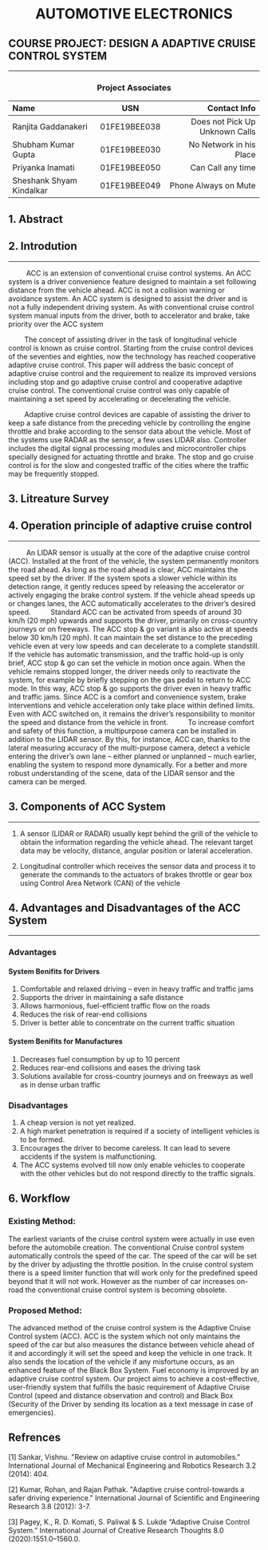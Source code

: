 
<center><h1>AUTOMOTIVE ELECTRONICS</h1></center>

## COURSE PROJECT: DESIGN A ADAPTIVE CRUISE CONTROL SYSTEM
---
### <center>Project Associates</center>
| Name      | USN | Contact Info    |
| :---       |    :----:   |          ---: |
| Ranjita Gaddanakeri      | 01FE19BEE038       | Does not Pick Up Unknown Calls   |
| Shubham Kumar Gupta  | 01FE19BEE030        | No Network in his Place      |
| Priyanka Inamati      | 01FE19BEE050       | Can Call any time   |
| Sheshank Shyam Kindalkar   | 01FE19BEE049        | Phone Always on Mute      |

## 1. Abstract

## 2. Introdution
---

&emsp; &emsp; ACC is an extension of conventional cruise control systems. An ACC system is a driver convenience feature designed to maintain a set following distance from the vehicle ahead. ACC is not a collision warning or avoidance system. An ACC system is designed to assist the driver and is not a fully independent driving system. As with conventional cruise control system manual inputs from the driver, both to accelerator and brake, take priority over the ACC system

&emsp; &emsp;The concept of assisting driver in the task of longitudinal vehicle control is known as cruise control. Starting from the cruise control devices of the seventies and eighties, now the technology has reached cooperative adaptive cruise control. This paper will address the basic concept of adaptive cruise control and the requirement to realize its improved versions including stop and go adaptive cruise control and cooperative adaptive cruise control. The conventional cruise control was only capable of maintaining a set speed by accelerating or decelerating the vehicle.

&emsp; &emsp;Adaptive cruise control devices are capable of assisting the driver to keep a safe distance from the preceding vehicle by controlling the engine throttle and brake according to the sensor data about the vehicle. Most of the systems use RADAR as the sensor, a few uses LIDAR also. Controller includes the digital signal processing modules and microcontroller chips specially designed for actuating throttle and brake. The stop and go cruise control is for the slow and congested traffic of the cities where the traffic may be frequently stopped.

## 3. Litreature Survey


## 4. Operation principle of adaptive cruise control
---
&emsp; &emsp; An LIDAR sensor is usually at the core of the adaptive cruise control (ACC). Installed at the front of the vehicle, the system permanently monitors the road ahead. As long as the road ahead is clear, ACC maintains the speed set by the driver. If the system spots a slower vehicle within its detection range, it gently reduces speed by releasing the accelerator or actively engaging the brake control system. If the vehicle ahead speeds up or changes lanes, the ACC automatically accelerates to the driver’s desired speed.
&emsp; &emsp; Standard ACC can be activated from speeds of around 30 km/h (20 mph) upwards and supports the driver, primarily on cross-country journeys or on freeways. The ACC stop & go variant is also active at speeds below 30 km/h (20 mph). It can maintain the set distance to the preceding vehicle even at very low speeds and can decelerate to a complete standstill. If the vehicle has automatic transmission, and the traffic hold-up is only brief, ACC stop & go can set the vehicle in motion once again. When the vehicle remains stopped longer, the driver needs only to reactivate the system, for example by briefly stepping on the gas pedal to return to ACC mode. In this way, ACC stop & go supports the driver even in heavy traffic and traffic jams.
Since ACC is a comfort and convenience system, brake interventions and vehicle acceleration only take place within defined limits. Even with ACC switched on, it remains the driver’s responsibility to monitor the speed and distance from the vehicle in front.
&emsp; &emsp; To increase comfort and safety of this function, a multipurpose camera can be installed in addition to the LIDAR sensor. By this, for instance, ACC can, thanks to the lateral measuring accuracy of the multi-purpose camera, detect a vehicle entering the driver’s own lane – either planned or unplanned – much earlier, enabling the system to respond more dynamically. For a better and more robust understanding of the scene, data of the LIDAR sensor and the camera can be merged.

## 3. Components of ACC System
---
1. A sensor (LIDAR or RADAR) usually kept behind the grill of the vehicle to obtain the information regarding the vehicle ahead. The relevant target data may be velocity, distance, angular position or lateral acceleration.
   
2. Longitudinal controller which receives the sensor data and process it to generate the commands to the actuators of brakes throttle or gear box using Control Area Network (CAN) of the vehicle




## 4. Advantages and Disadvantages of the ACC System
---
### Advantages
#### System Benifits for Drivers
1.	Comfortable and relaxed driving – even in heavy traffic and traffic jams
2.	Supports the driver in maintaining a safe distance
3.	Allows harmonious, fuel-efficient traffic flow on the roads
4.	Reduces the risk of rear-end collisions
5.	Driver is better able to concentrate on the current traffic situation

#### System Benifits for Manufactures
1.	Decreases fuel consumption by up to 10 percent
2.	Reduces rear-end collisions and eases the driving task
3.	Solutions available for cross-country journeys and on freeways as well as in dense urban traffic

### Disadvantages
1. A cheap version is not yet realized.
2. A high market penetration is required if a society of intelligent vehicles is to be formed.
3. Encourages the driver to become careless. It can lead to severe accidents if the system is malfunctioning.
4. The ACC systems evolved till now only enable vehicles to cooperate with the other vehicles but do not respond directly to the traffic signals.


## 6. Workflow
### Existing Method:
The earliest variants of the cruise control system were actually in use even before the automobile creation. The conventional Cruise  control system automatically controls the speed of the car. The speed of the car will be set by the driver by adjusting the throttle position. 
In the cruise control system there is a speed limiter function that will work only for the predefined speed beyond that it will not work. 
However as the number of car increases on-road the conventional cruise control system is becoming obsolete.

### Proposed Method:
The advanced method of the cruise control system is the Adaptive Cruise Control system (ACC). ACC is the system which not only maintains the speed of the car but also measures the distance between vehicle ahead of it and accordingly it will set the speed and keep the vehicle in one track. It also sends the location of the vehicle if any misfortune occurs, as an enhanced feature of the Black Box System. Fuel economy is improved by an adaptive cruise control system.
Our project aims to achieve a cost-effective, user-friendly system that fulfills the basic requirement of Adaptive Cruise Control (speed and distance observation and control) and Black Box (Security of the Driver by sending its location as a text message in case of emergencies). 





## Refrences

[1] Sankar, Vishnu. "Review on adaptive cruise control in automobiles." International Journal of Mechanical Engineering and Robotics Research 3.2 (2014): 404.

[2] Kumar, Rohan, and Rajan Pathak. "Adaptive cruise control-towards a safer driving experience." International Journal of Scientific and Engineering Research 3.8 (2012): 3-7.

[3] Pagey, K., R. D. Komati, S. Paliwal & S. Lukde “Adaptive Cruise Control System.” International Journal of Creative Research Thoughts 8.0 (2020):1551.0–1560.0.
